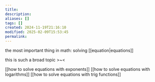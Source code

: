 ```yaml
---
title: 
description: 
aliases: []
tags: []
created: 2024-11-19T21:16:10
modified: 2025-02-09T15:53:45
permalink:
---
```


the most important thing in math: solving [[equation|equations]]

this is such a broad topic >~<

[[how to solve equations with exponents]]
[[how to solve equations with logarithms]]
[[how to solve equations with trig functions]]
